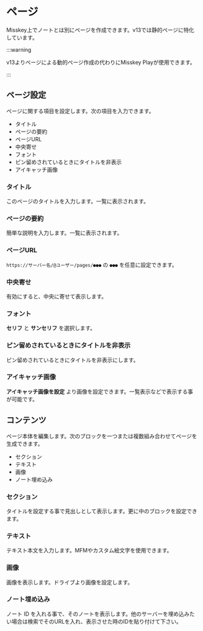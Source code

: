 # ページ

Misskey上でノートとは別にページを作成できます。v13では静的ページに特化しています。

:::warning

v13よりページによる動的ページ作成の代わりにMisskey Playが使用できます。

:::

## ページ設定

ページに関する項目を設定します。次の項目を入力できます。

- タイトル
- ページの要約
- ページURL
- 中央寄せ
- フォント
- ピン留めされているときにタイトルを非表示
- アイキャッチ画像

### タイトル
このページのタイトルを入力します。一覧に表示されます。

### ページの要約
簡単な説明を入力します。一覧に表示されます。

### ページURL
`https://サーバー名/@ユーザー/pages/●●●` の `●●●` を任意に設定できます。

### 中央寄せ
有効にすると、中央に寄せて表示します。

### フォント
**セリフ** と **サンセリフ** を選択します。

### ピン留めされているときにタイトルを非表示
ピン留めされているときにタイトルを非表示にします。

### アイキャッチ画像
**アイキャッチ画像を設定** より画像を設定できます。一覧表示などで表示する事が可能です。

## コンテンツ

ページ本体を編集します。次のブロックを一つまたは複数組み合わせてページを生成できます。

- セクション
- テキスト
- 画像
- ノート埋め込み

### セクション

タイトルを設定する事で見出しとして表示します。更に中のブロックを設定できます。

### テキスト

テキスト本文を入力します。MFMやカスタム絵文字を使用できます。

### 画像

画像を表示します。ドライブより画像を設定します。

### ノート埋め込み

ノート ID を入れる事で、そのノートを表示します。他のサーバーを埋め込みたい場合は検索でそのURLを入れ、表示させた時のIDを貼り付けて下さい。
